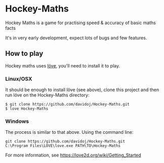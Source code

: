 # Hockey-Maths
Hockey Maths is a game for practising speed &amp; accuracy of basic maths facts
    
It's in very early development, expect lots of bugs and few features.

## How to play

Hockey maths uses <a href="https://love2d.org/">l&ouml;ve</a>, you'll need to install it to play.


### Linux/OSX

It should be enough to install l&ouml;ve (see above), clone this
project and then run l&ouml;ve on the Hockey-Maths directory:
    
    $ git clone https://github.com/davidoj/Hockey-Maths.git
    $ love Hockey-Maths

### Windows

The process is similar to that above. Using the command line:

    git clone https://github.com/davidoj/Hockey-Maths.git
    C:\Program Files\LOVE\love.exe PATH\TO\Hockey-Maths

For more information, see <https://love2d.org/wiki/Getting_Started>
